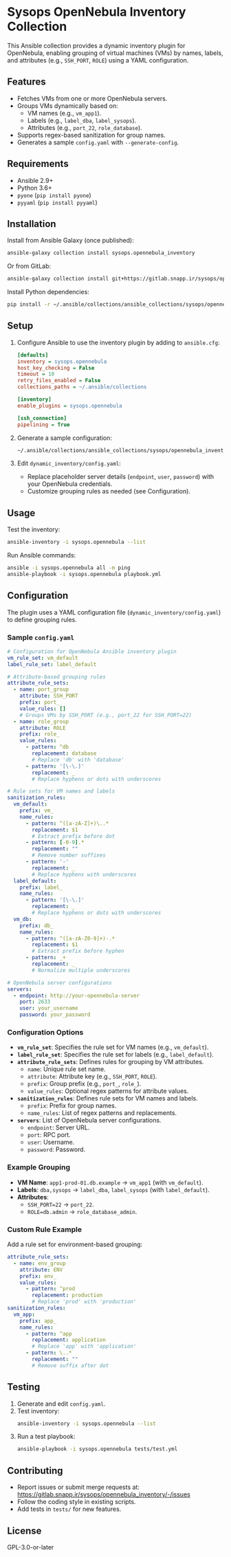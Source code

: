 # Sysops OpenNebula Inventory Collection

This Ansible collection provides a dynamic inventory plugin for OpenNebula, enabling grouping of virtual machines (VMs) by names, labels, and attributes (e.g., `SSH_PORT`, `ROLE`) using a YAML configuration.

## Features
- Fetches VMs from one or more OpenNebula servers.
- Groups VMs dynamically based on:
  - VM names (e.g., `vm_app1`).
  - Labels (e.g., `label_dba`, `label_sysops`).
  - Attributes (e.g., `port_22`, `role_database`).
- Supports regex-based sanitization for group names.
- Generates a sample `config.yaml` with `--generate-config`.

## Requirements
- Ansible 2.9+
- Python 3.6+
- `pyone` (`pip install pyone`)
- `pyyaml` (`pip install pyyaml`)

## Installation
Install from Ansible Galaxy (once published):
```bash
ansible-galaxy collection install sysops.opennebula_inventory
```

Or from GitLab:
```bash
ansible-galaxy collection install git+https://gitlab.snapp.ir/sysops/opennebula_inventory.git
```

Install Python dependencies:
```bash
pip install -r ~/.ansible/collections/ansible_collections/sysops/opennebula_inventory/requirements.txt
```

## Setup
1. Configure Ansible to use the inventory plugin by adding to `ansible.cfg`:
   ```ini
   [defaults]
   inventory = sysops.opennebula
   host_key_checking = False
   timeout = 10
   retry_files_enabled = False
   collections_paths = ~/.ansible/collections

   [inventory]
   enable_plugins = sysops.opennebula

   [ssh_connection]
   pipelining = True
   ```

2. Generate a sample configuration:
   ```bash
   ~/.ansible/collections/ansible_collections/sysops/opennebula_inventory/plugins/inventory/opennebula.py --generate-config
   ```

3. Edit `dynamic_inventory/config.yaml`:
   - Replace placeholder server details (`endpoint`, `user`, `password`) with your OpenNebula credentials.
   - Customize grouping rules as needed (see Configuration).

## Usage
Test the inventory:
```bash
ansible-inventory -i sysops.opennebula --list
```

Run Ansible commands:
```bash
ansible -i sysops.opennebula all -m ping
ansible-playbook -i sysops.opennebula playbook.yml
```

## Configuration
The plugin uses a YAML configuration file (`dynamic_inventory/config.yaml`) to define grouping rules.

### Sample `config.yaml`
```yaml
# Configuration for OpenNebula Ansible inventory plugin
vm_rule_set: vm_default
label_rule_set: label_default

# Attribute-based grouping rules
attribute_rule_sets:
  - name: port_group
    attribute: SSH_PORT
    prefix: port_
    value_rules: []
    # Groups VMs by SSH_PORT (e.g., port_22 for SSH_PORT=22)
  - name: role_group
    attribute: ROLE
    prefix: role_
    value_rules:
      - pattern: ^db
        replacement: database
        # Replace 'db' with 'database'
      - pattern: '[\-\.]'
        replacement: _
        # Replace hyphens or dots with underscores

# Rule sets for VM names and labels
sanitization_rules:
  vm_default:
    prefix: vm_
    name_rules:
      - pattern: ^([a-zA-Z]+)\..*
        replacement: $1
        # Extract prefix before dot
      - pattern: [-0-9].*
        replacement: ""
        # Remove number suffixes
      - pattern: '-'
        replacement: _
        # Replace hyphens with underscores
  label_default:
    prefix: label_
    name_rules:
      - pattern: '[\-\.]'
        replacement: _
        # Replace hyphens or dots with underscores
  vm_db:
    prefix: db_
    name_rules:
      - pattern: ^([a-zA-Z0-9]+)-.*
        replacement: $1
        # Extract prefix before hyphen
      - pattern: _+
        replacement: _
        # Normalize multiple underscores

# OpenNebula server configurations
servers:
  - endpoint: http://your-opennebula-server
    port: 2633
    user: your_username
    password: your_password
```

### Configuration Options
- **`vm_rule_set`**: Specifies the rule set for VM names (e.g., `vm_default`).
- **`label_rule_set`**: Specifies the rule set for labels (e.g., `label_default`).
- **`attribute_rule_sets`**: Defines rules for grouping by VM attributes.
  - `name`: Unique rule set name.
  - `attribute`: Attribute key (e.g., `SSH_PORT`, `ROLE`).
  - `prefix`: Group prefix (e.g., `port_`, `role_`).
  - `value_rules`: Optional regex patterns for attribute values.
- **`sanitization_rules`**: Defines rule sets for VM names and labels.
  - `prefix`: Prefix for group names.
  - `name_rules`: List of regex patterns and replacements.
- **`servers`**: List of OpenNebula server configurations.
  - `endpoint`: Server URL.
  - `port`: RPC port.
  - `user`: Username.
  - `password`: Password.

### Example Grouping
- **VM Name**: `app1-prod-01.db.example` → `vm_app1` (with `vm_default`).
- **Labels**: `dba,sysops` → `label_dba`, `label_sysops` (with `label_default`).
- **Attributes**:
  - `SSH_PORT=22` → `port_22`.
  - `ROLE=db.admin` → `role_database_admin`.

### Custom Rule Example
Add a rule set for environment-based grouping:
```yaml
attribute_rule_sets:
  - name: env_group
    attribute: ENV
    prefix: env_
    value_rules:
      - pattern: ^prod
        replacement: production
        # Replace 'prod' with 'production'
sanitization_rules:
  vm_app:
    prefix: app_
    name_rules:
      - pattern: ^app
        replacement: application
        # Replace 'app' with 'application'
      - pattern: \..*
        replacement: ""
        # Remove suffix after dot
```

## Testing
1. Generate and edit `config.yaml`.
2. Test inventory:
   ```bash
   ansible-inventory -i sysops.opennebula --list
   ```
3. Run a test playbook:
   ```bash
   ansible-playbook -i sysops.opennebula tests/test.yml
   ```

## Contributing
- Report issues or submit merge requests at: https://gitlab.snapp.ir/sysops/opennebula_inventory/-/issues
- Follow the coding style in existing scripts.
- Add tests in `tests/` for new features.

## License
GPL-3.0-or-later